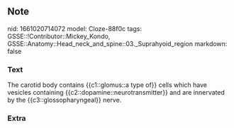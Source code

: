 ## Note
nid: 1661020714072
model: Cloze-88f0c
tags: GSSE::!Contributor::Mickey_Kondo, GSSE::Anatomy::Head_neck_and_spine::03._Suprahyoid_region
markdown: false

### Text
The carotid body contains {{c1::glomus::a type of}} cells which have vesicles containing {{c2::dopamine::neurotransmitter}} and are innervated by the {{c3::glossopharyngeal}} nerve.

### Extra

